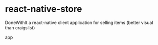 # react-native-store

DoneWithIt a react-native client application for selling items (better visual than craigslist)

app
